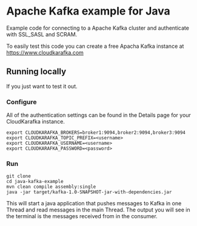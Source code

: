 # Apache Kafka example for Java

Example code for connecting to a Apache Kafka cluster and authenticate with SSL_SASL and SCRAM. 

To easily test this code you can create a free Apacha Kafka instance at https://www.cloudkarafka.com

## Running locally

If you just want to test it out.

### Configure

All of the authentication settings can be found in the Details page for your CloudKarafka instance.

```
export CLOUDKARAFKA_BROKERS=broker1:9094,broker2:9094,broker3:9094
export CLOUDKARAFKA_TOPIC_PREFIX=<username>
export CLOUDKARAFKA_USERNAME=<username>
export CLOUDKARAFKA_PASSWORD=<password>
```

### Run

```
git clone 
cd java-kafka-example
mvn clean compile assembly:single
java -jar target/kafka-1.0-SNAPSHOT-jar-with-dependencies.jar
```

This will start a java application that pushes messages to Kafka in one Thread and read messages in the main Thread. 
The output you will see in the terminal is the messages received from in the consumer.

